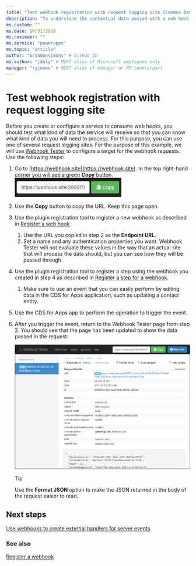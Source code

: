 ```yaml
---
title: "Test webhook registration with request logging site (Common Data Service for Apps) | Microsoft Docs" # Intent and product brand in a unique string of 43-59 chars including spaces
description: "To understand the contextual data passed with a web hook it is valuable to use a request logging site to examine the data. This topic will describe how to do this." # 115-145 characters including spaces. This abstract displays in the search result.
ms.custom: ""
ms.date: 10/31/2018
ms.reviewer: ""
ms.service: "powerapps"
ms.topic: "article"
author: "brandonsimons" # GitHub ID
ms.author: "jdaly" # MSFT alias of Microsoft employees only
manager: "ryjones" # MSFT alias of manager or PM counterpart
---
```

# Test webhook registration with request logging site 

Before you create or configure a service to consume web hooks, you should test what kind of data the service will receive so that you can know what kind of data you will need to process. For this purpose, you can use one of several request logging sites. For the purpose of this example, we will use [Webhook Tester](https://webhook.site) to configure a target for the webhook requests. Use the following steps:

1. Go to [https://webhook.site](https://webhook.site). In the top right-hand corner you will see a green **Copy** button.
    ![Webhook Tester copy button](media/webhook-tester-copy-button.png)
1. Use the **Copy** button to copy the URL. Keep this page open.
1. Use the plugin registration tool to register a new webhook as described in [Register a web hook](register-web-hook.md). 
    1. Use the URL you copied in step 2 as the **Endpoint URL**. 
    1. Set a name and any authentication properties you want. Webhook Tester will not evaluate these values in the way that an actual site that will process the data should, but you can see how they will be passed through.
1. Use the plugin registration tool to register a step using the webhook you created in step 4 as described in [Register a step for a webhook](register-web-hook.md#register-a-step-for-a-webhook). 
    1. Make sure to use an event that you can easily perform by editing data in the CDS for Apps application, such as updating a contact entity.
1. Use the CDS for Apps app to perform the operation to trigger the event.
1. After you trigger the event, return to the Webhook Tester page from step 2. You should see that the page has been updated to show the data passed in the request:

    ![An example of the request logged on the Webhook Tester web site](media/webhook-tester-example.png)

    > [!TIP]
    > Use the **Format JSON** option to make the JSON returned in the body of the request easier to read.

## Next steps

[Use webhooks to create external handlers for server events](use-webhooks.md)

### See also
[Register a webhook](register-web-hook.md)